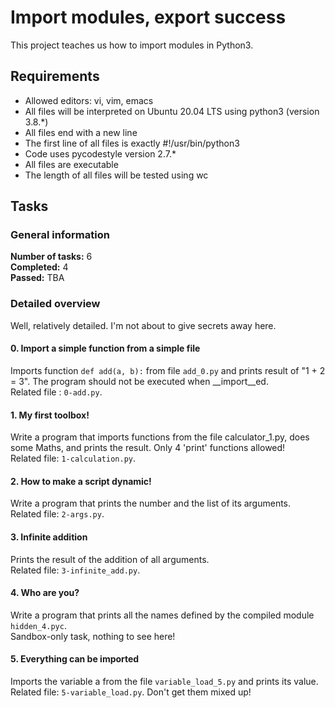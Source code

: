 # Import modules, export success
This project teaches us how to import modules in Python3.
## Requirements
* Allowed editors: vi, vim, emacs
* All files will be interpreted on Ubuntu 20.04 LTS using python3 (version 3.8.*)
* All files end with a new line
* The first line of all files is exactly #!/usr/bin/python3
* Code uses pycodestyle version 2.7.*
* All files are executable
* The length of all files will be tested using wc
## Tasks
### General information
__Number of tasks:__ 6<br/>
__Completed:__ 4<br/>
__Passed:__ TBA<br/>
### Detailed overview
Well, relatively detailed. I'm not about to give secrets away here.
#### 0. Import a simple function from a simple file
Imports function `def add(a, b):` from file `add_0.py` and prints result of "1 + 2 = 3". The program should not be executed when __import__ed.<br/>
Related file : `0-add.py`.
#### 1. My first toolbox!
Write a program that imports functions from the file calculator_1.py, does some Maths, and prints the result. Only 4 'print' functions allowed!<br/>
Related file: `1-calculation.py`.
#### 2. How to make a script dynamic!
Write a program that prints the number and the list of its arguments.<br/>
Related file: `2-args.py`.
#### 3. Infinite addition
Prints the result of the addition of all arguments.<br/>
Related file: `3-infinite_add.py`.
#### 4. Who are you?
Write a program that prints all the names defined by the compiled module `hidden_4.pyc`.<br/>
Sandbox-only task, nothing to see here!
#### 5. Everything can be imported
Imports the variable a from the file `variable_load_5.py` and prints its value.<br/>
Related file: `5-variable_load.py`. Don't get them mixed up!